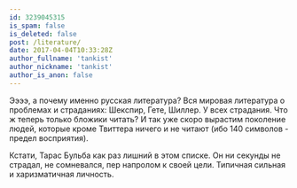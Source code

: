 ```yaml
---
id: 3239045315
is_spam: false
is_deleted: false
post: /literature/
date: 2017-04-04T10:33:28Z
author_fullname: 'tankist'
author_nickname: 'tankist'
author_is_anon: false
---
```


<p>Ээээ, а почему именно русская литература? Вся мировая литература о проблемах и страданиях: Шекспир, Гете, Шиллер. У всех страдания. Что ж теперь только бложики читать? И так уже скоро вырастим поколение людей, которые кроме Твиттера ничего и не читают (ибо 140 символов - предел восприятия).</p><p>Кстати, Тарас Бульба как раз лишний в этом списке. Он ни секунды не страдал, не сомневался, пер напролом к своей цели. Типичная сильная и харизматичная личность.</p>
